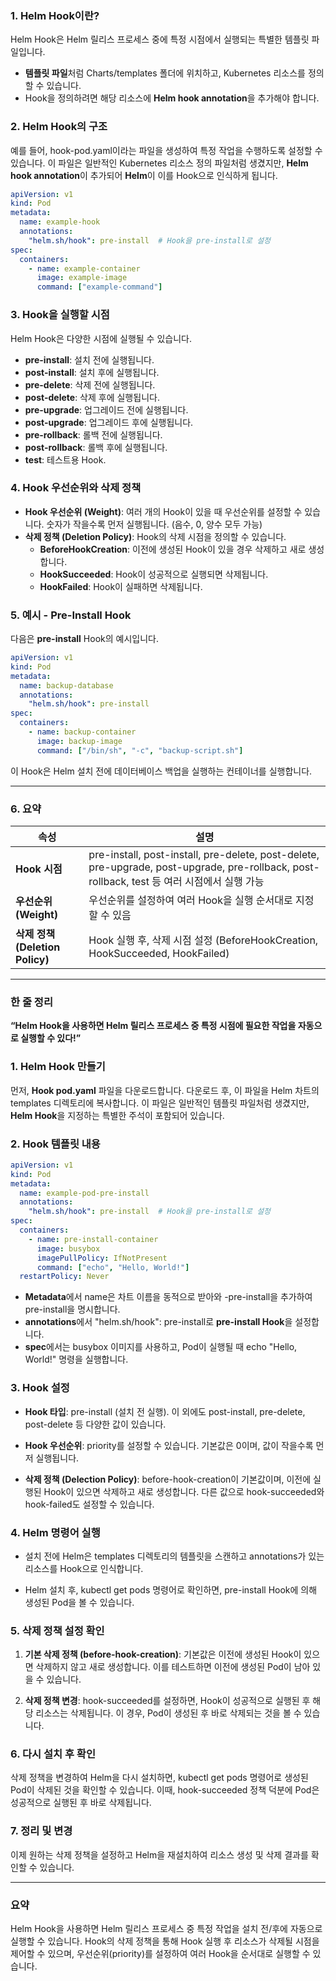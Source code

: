 ### **1. Helm Hook이란?**

Helm Hook은 Helm 릴리스 프로세스 중에 특정 시점에서 실행되는 특별한 템플릿 파일입니다.
- **템플릿 파일**처럼 Charts/templates 폴더에 위치하고, Kubernetes 리소스를 정의할 수 있습니다.
- Hook을 정의하려면 해당 리소스에 **Helm hook annotation**을 추가해야 합니다.

### **2. Helm Hook의 구조**

예를 들어, hook-pod.yaml이라는 파일을 생성하여 특정 작업을 수행하도록 설정할 수 있습니다. 이 파일은 일반적인 Kubernetes 리소스 정의 파일처럼 생겼지만, **Helm hook annotation**이 추가되어 **Helm**이 이를 Hook으로 인식하게 됩니다.

```yml
apiVersion: v1
kind: Pod
metadata:
  name: example-hook
  annotations:
    "helm.sh/hook": pre-install  # Hook을 pre-install로 설정
spec:
  containers:
    - name: example-container
      image: example-image
      command: ["example-command"]
```

### **3. Hook을 실행할 시점**

Helm Hook은 다양한 시점에 실행될 수 있습니다.
- **pre-install**: 설치 전에 실행됩니다.
- **post-install**: 설치 후에 실행됩니다.
- **pre-delete**: 삭제 전에 실행됩니다.
- **post-delete**: 삭제 후에 실행됩니다.
- **pre-upgrade**: 업그레이드 전에 실행됩니다.
- **post-upgrade**: 업그레이드 후에 실행됩니다.
- **pre-rollback**: 롤백 전에 실행됩니다.
- **post-rollback**: 롤백 후에 실행됩니다.
- **test**: 테스트용 Hook.
### **4. Hook 우선순위와 삭제 정책**

- **Hook 우선순위 (Weight)**: 여러 개의 Hook이 있을 때 우선순위를 설정할 수 있습니다. 숫자가 작을수록 먼저 실행됩니다. (음수, 0, 양수 모두 가능)
- **삭제 정책 (Deletion Policy)**: Hook의 삭제 시점을 정의할 수 있습니다.
    - **BeforeHookCreation**: 이전에 생성된 Hook이 있을 경우 삭제하고 새로 생성합니다.
    - **HookSucceeded**: Hook이 성공적으로 실행되면 삭제됩니다.
    - **HookFailed**: Hook이 실패하면 삭제됩니다.

### **5. 예시 - Pre-Install Hook**

다음은 **pre-install** Hook의 예시입니다.

```yml
apiVersion: v1
kind: Pod
metadata:
  name: backup-database
  annotations:
    "helm.sh/hook": pre-install
spec:
  containers:
    - name: backup-container
      image: backup-image
      command: ["/bin/sh", "-c", "backup-script.sh"]
```

이 Hook은 Helm 설치 전에 데이터베이스 백업을 실행하는 컨테이너를 실행합니다.

---

### **6. 요약**

|**속성**|**설명**|
|---|---|
|**Hook 시점**|pre-install, post-install, pre-delete, post-delete, pre-upgrade, post-upgrade, pre-rollback, post-rollback, test 등 여러 시점에서 실행 가능|
|**우선순위 (Weight)**|우선순위를 설정하여 여러 Hook을 실행 순서대로 지정할 수 있음|
|**삭제 정책 (Deletion Policy)**|Hook 실행 후, 삭제 시점 설정 (BeforeHookCreation, HookSucceeded, HookFailed)|

---

### **한 줄 정리**

**“Helm Hook을 사용하면 Helm 릴리스 프로세스 중 특정 시점에 필요한 작업을 자동으로 실행할 수 있다!”**


### **1. Helm Hook 만들기**

먼저, **Hook pod.yaml** 파일을 다운로드합니다. 다운로드 후, 이 파일을 Helm 차트의 templates 디렉토리에 복사합니다. 이 파일은 일반적인 템플릿 파일처럼 생겼지만, **Helm Hook**을 지정하는 특별한 주석이 포함되어 있습니다.

### **2. Hook 템플릿 내용**

```yml
apiVersion: v1
kind: Pod
metadata:
  name: example-pod-pre-install
  annotations:
    "helm.sh/hook": pre-install  # Hook을 pre-install로 설정
spec:
  containers:
    - name: pre-install-container
      image: busybox
      imagePullPolicy: IfNotPresent
      command: ["echo", "Hello, World!"]
  restartPolicy: Never
```

- **Metadata**에서 name은 차트 이름을 동적으로 받아와 -pre-install을 추가하여 pre-install을 명시합니다.
- **annotations**에서 "helm.sh/hook": pre-install로 **pre-install Hook**을 설정합니다.
- **spec**에서는 busybox 이미지를 사용하고, Pod이 실행될 때 echo "Hello, World!" 명령을 실행합니다.

### **3. Hook 설정**

- **Hook 타입**: pre-install (설치 전 실행). 이 외에도 post-install, pre-delete, post-delete 등 다양한 값이 있습니다.
    
- **Hook 우선순위**: priority를 설정할 수 있습니다. 기본값은 0이며, 값이 작을수록 먼저 실행됩니다.
    
- **삭제 정책 (Delection Policy)**: before-hook-creation이 기본값이며, 이전에 실행된 Hook이 있으면 삭제하고 새로 생성합니다. 다른 값으로 hook-succeeded와 hook-failed도 설정할 수 있습니다.

### **4. Helm 명령어 실행**

- 설치 전에 Helm은 templates 디렉토리의 템플릿을 스캔하고 annotations가 있는 리소스를 Hook으로 인식합니다.
    
- Helm 설치 후, kubectl get pods 명령어로 확인하면, pre-install Hook에 의해 생성된 Pod을 볼 수 있습니다.

### **5. 삭제 정책 설정 확인**

1. **기본 삭제 정책 (before-hook-creation)**: 기본값은 이전에 생성된 Hook이 있으면 삭제하지 않고 새로 생성합니다. 이를 테스트하면 이전에 생성된 Pod이 남아 있을 수 있습니다.
    
2. **삭제 정책 변경**: hook-succeeded를 설정하면, Hook이 성공적으로 실행된 후 해당 리소스는 삭제됩니다. 이 경우, Pod이 생성된 후 바로 삭제되는 것을 볼 수 있습니다.

### **6. 다시 설치 후 확인**

삭제 정책을 변경하여 Helm을 다시 설치하면, kubectl get pods 명령어로 생성된 Pod이 삭제된 것을 확인할 수 있습니다. 이때, hook-succeeded 정책 덕분에 Pod은 성공적으로 실행된 후 바로 삭제됩니다.

### **7. 정리 및 변경**

이제 원하는 삭제 정책을 설정하고 Helm을 재설치하여 리소스 생성 및 삭제 결과를 확인할 수 있습니다.

---
### **요약**

Helm Hook을 사용하면 Helm 릴리스 프로세스 중 특정 작업을 설치 전/후에 자동으로 실행할 수 있습니다. Hook의 삭제 정책을 통해 Hook 실행 후 리소스가 삭제될 시점을 제어할 수 있으며, 우선순위(priority)를 설정하여 여러 Hook을 순서대로 실행할 수 있습니다.
